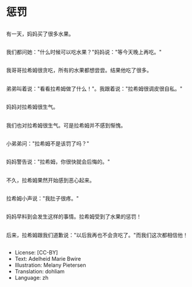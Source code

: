 # 惩罚

##
有一天，妈妈买了很多水果。

##
我们都问她："什么时候可以吃水果？"妈妈说："等今天晚上再吃。"

##
我哥哥拉希姆很贪吃，所有的水果都想尝尝。结果他吃了很多。

##
弟弟叫着说："看看拉希姆做了什么！"。我跟着说："拉希姆很调皮很自私。"

##
妈妈对拉希姆很生气。

##
我们也对拉希姆很生气。可是拉希姆并不感到惭愧。

##
小弟弟问："拉希姆不是该罚了吗？"

##
妈妈警告说："拉希姆，你很快就会后悔的。"

##
不久，拉希姆果然开始感到恶心起来。

##
拉希姆小声说："我肚子很疼。"

##
妈妈早料到会发生这样的事情。拉希姆受到了水果的惩罚！

##
后来，拉希姆跟我们道歉说："以后我再也不会贪吃了。"而我们这次都相信他！

##
* License: [CC-BY]
* Text: Adelheid Marie Bwire
* Illustration: Melany Pietersen
* Translation: dohliam
* Language: zh
